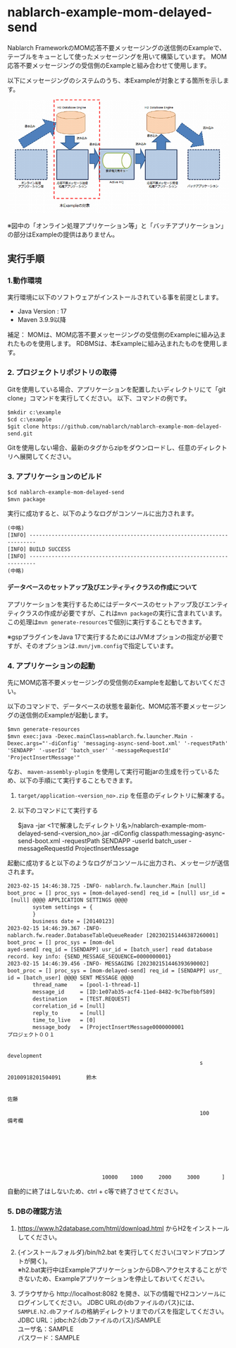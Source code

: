 nablarch-example-mom-delayed-send
====================================

Nablarch FrameworkのMOM応答不要メッセージングの送信側のExampleで、テーブルをキューとして使ったメッセージングを用いて構築しています。
MOM応答不要メッセージングの受信側のExampleと組み合わせて使用します。

以下にメッセージングのシステムのうち、本Exampleが対象とする箇所を示します。

![概要](./fig/abstract.png "概要")

※図中の「オンライン処理アプリケーション等」と「バッチアプリケーション」の部分はExampleの提供はありません。

## 実行手順

### 1.動作環境
実行環境に以下のソフトウェアがインストールされている事を前提とします。
* Java Version : 17
* Maven 3.9.9以降

補足：
MOMは、MOM応答不要メッセージングの受信側のExampleに組み込まれたものを使用します。
RDBMSは、本Exampleに組み込まれたものを使用します。

### 2. プロジェクトリポジトリの取得
Gitを使用している場合、アプリケーションを配置したいディレクトリにて「git clone」コマンドを実行してください。
以下、コマンドの例です。

    $mkdir c:\example
    $cd c:\example
    $git clone https://github.com/nablarch/nablarch-example-mom-delayed-send.git

Gitを使用しない場合、最新のタグからzipをダウンロードし、任意のディレクトリへ展開してください。

### 3. アプリケーションのビルド

    $cd nablarch-example-mom-delayed-send
    $mvn package

実行に成功すると、以下のようなログがコンソールに出力されます。

    (中略)
    [INFO] ------------------------------------------------------------------------
    [INFO] BUILD SUCCESS
    [INFO] ------------------------------------------------------------------------
    (中略)

#### データベースのセットアップ及びエンティティクラスの作成について

アプリケーションを実行するためにはデータベースのセットアップ及びエンティティクラスの作成が必要ですが、これは`mvn package`の実行に含まれています。
この処理は`mvn generate-resources`で個別に実行することもできます。

※gspプラグインをJava 17で実行するためにはJVMオプションの指定が必要ですが、そのオプションは`.mvn/jvm.config`で指定しています。


### 4. アプリケーションの起動

先にMOM応答不要メッセージングの受信側のExampleを起動しておいてください。

以下のコマンドで、データベースの状態を最新化、MOM応答不要メッセージングの送信側のExampleが起動します。

    $mvn generate-resources
    $mvn exec:java -Dexec.mainClass=nablarch.fw.launcher.Main -Dexec.args="'-diConfig' 'messaging-async-send-boot.xml' '-requestPath' 'SENDAPP' '-userId' 'batch_user' '-messageRequestId' 'ProjectInsertMessage'"

なお、 `maven-assembly-plugin` を使用して実行可能jarの生成を行っているため、以下の手順にて実行することもできます。

1. ``target/application-<version_no>.zip`` を任意のディレクトリに解凍する。
2. 以下のコマンドにて実行する

    $java -jar <1で解凍したディレクトリ名>/nablarch-example-mom-delayed-send-<version_no>.jar -diConfig classpath:messaging-async-send-boot.xml -requestPath SENDAPP -userId batch_user -messageRequestId ProjectInsertMessage

起動に成功すると以下のようなログがコンソールに出力され、メッセージが送信されます。

```log
2023-02-15 14:46:38.725 -INFO- nablarch.fw.launcher.Main [null] boot_proc = [] proc_sys = [mom-delayed-send] req_id = [null] usr_id =
 [null] @@@@ APPLICATION SETTINGS @@@@
        system settings = {
        }
        business date = [20140123]
2023-02-15 14:46:39.367 -INFO- nablarch.fw.reader.DatabaseTableQueueReader [202302151446387260001] boot_proc = [] proc_sys = [mom-del
ayed-send] req_id = [SENDAPP] usr_id = [batch_user] read database record. key info: {SEND_MESSAGE_SEQUENCE=0000000001}
2023-02-15 14:46:39.456 -INFO- MESSAGING [202302151446393690002] boot_proc = [] proc_sys = [mom-delayed-send] req_id = [SENDAPP] usr_
id = [batch_user] @@@@ SENT MESSAGE @@@@
        thread_name    = [pool-1-thread-1]
        message_id     = [ID:1e07ab35-acf4-11ed-8482-9c7befbbf589]
        destination    = [TEST.REQUEST]
        correlation_id = [null]
        reply_to       = [null]
        time_to_live   = [0]
        message_body   = [ProjectInsertMessage0000000001                    プロジェクト００１

                                                                  development
                                                             s
                                                        20100918201504091        鈴木

                                                                       佐藤

                                                             100      備考欄







                              10000    1000     2000     3000       ]
```


自動的に終了はしないため、ctrl + c等で終了させてください。

### 5. DBの確認方法

1. https://www.h2database.com/html/download.html からH2をインストールしてください。  

2. {インストールフォルダ}/bin/h2.bat を実行してください(コマンドプロンプトが開く)。  
  ※h2.bat実行中はExampleアプリケーションからDBへアクセスすることができないため、Exampleアプリケーションを停止しておいてください。

3. ブラウザから http://localhost:8082 を開き、以下の情報でH2コンソールにログインしてください。
   JDBC URLの{dbファイルのパス}には、`SAMPLE.h2.db`ファイルの格納ディレクトリまでのパスを指定してください。  
  JDBC URL：jdbc:h2:{dbファイルのパス}/SAMPLE  
  ユーザ名：SAMPLE  
  パスワード：SAMPLE
